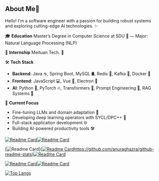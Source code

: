 ## About Me🤩

Hello! I'm a software engineer with a passion for building robust systems and exploring cutting-edge AI technologies. ✨

🎓 **Education** Master’s Degree in Computer Science at SDU 🏫 — Major: Natural Language Processing (NLP)

💼 **Internship** Meituan Tech. 🦘

🛠️ **Tech Stack**

- **Backend**: Java ☕, Spring Boot, MySQL 🛢️, Redis 🚀, Kafka 📨, Docker 🐳
- **Frontend**: JavaScript 💻, Vue 🖖, Electron 🎨
- **AI**: Python 🐍, PyTorch 🔥, Transformers 🤖, Prompt Engineering 📖, RAG Systems 🤖️

🔭 **Current Focus**

- Fine-tuning LLMs and domain adaptation 🧠
- Developing deep learning operators with SYCL/DPC++ 🧮
- Full-stack application development 🌐
- Building AI-powered productivity tools 🛠️

[![Readme Card](https://github-readme-stats.vercel.app/api/pin/?username=Oli51467&repo=local_fs&description_lines_count=1)](https://github.com/anuraghazra/github-readme-stats)[![Readme Card](https://github-readme-stats.vercel.app/api/pin/?username=Oli51467&repo=simple-godis&description_lines_count=1)](https://github.com/anuraghazra/github-readme-stats)

[![Readme Card](https://github-readme-stats.vercel.app/api/pin/?username=Oli51467&repo=go-datastructure&description_lines_count=1)]([![Readme Card](https://github-readme-stats.vercel.app/api/pin/?username=Oli51467&repo=rabbix&description_lines_count=1)](https://github.com/anuraghazra/github-readme-stats)https://github.com/anuraghazra/github-readme-stats)[![Readme Card](https://github-readme-stats.vercel.app/api/pin/?username=Oli51467&repo=rabbix&description_lines_count=1)](https://github.com/anuraghazra/github-readme-stats)

[![Readme Card](https://github-readme-stats.vercel.app/api/pin/?username=Oli51467&repo=zrpc&description_lines_count=1)](https://github.com/anuraghazra/github-readme-stats)[![Readme Card](https://github-readme-stats.vercel.app/api/pin/?username=Oli51467&repo=kof&description_lines_count=1)](https://github.com/anuraghazra/github-readme-stats)

[![Top Langs](https://github-readme-stats.vercel.app/api/top-langs/?username=Oli51467&card_width=810&layout=compact)](https://github.com/Oli51467/github-readme-stats)
